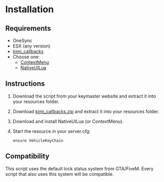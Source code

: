 # Installation

## Requirements

* OneSync
* ESX (any version)
* [kimi\_callbacks](https://github.com/Kiminaze/kimi\_callbacks/releases/latest)
* Choose one:
  * [ContextMenu](https://forum.cfx.re/t/release-contextmenu-create-a-new-kind-of-menu/2719007)
  * [NativeUILua](https://github.com/FrazzIe/NativeUILua)

## Instructions

1. Download the script from your keymaster website and extract it into your resources folder.
2. Download [kimi\_callbacks.zip](https://github.com/Kiminaze/kimi\_callbacks/releases/latest) and extract it into your resources folder.
3. Download and install NativeUILua (or ContextMenu).
4.  Start the resource in your server.cfg:

    ```
    ensure VehicleKeyChain
    ```

## Compatibility

This script uses the default lock status system from GTA/FiveM. Every script that also uses this system will be compatible.

